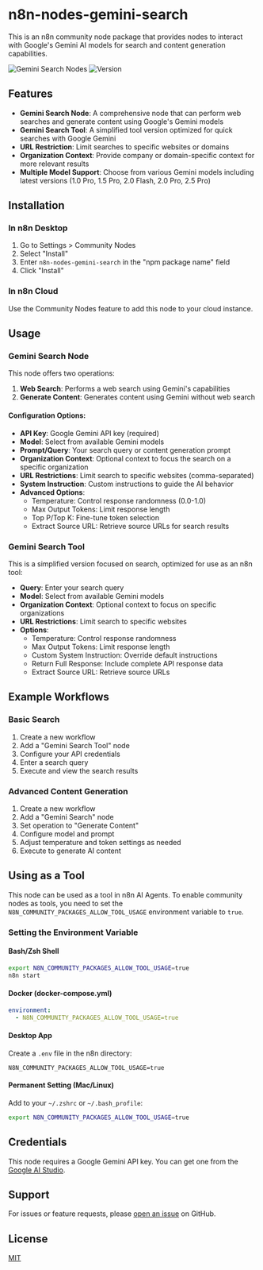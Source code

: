 # n8n-nodes-gemini-search

This is an n8n community node package that provides nodes to interact with Google's Gemini AI models for search and content generation capabilities.

![Gemini Search Nodes](https://img.shields.io/badge/n8n-community-brightgreen) ![Version](https://img.shields.io/badge/version-1.0.20-blue)

## Features

- **Gemini Search Node**: A comprehensive node that can perform web searches and generate content using Google's Gemini models
- **Gemini Search Tool**: A simplified tool version optimized for quick searches with Google Gemini
- **URL Restriction**: Limit searches to specific websites or domains
- **Organization Context**: Provide company or domain-specific context for more relevant results
- **Multiple Model Support**: Choose from various Gemini models including latest versions (1.0 Pro, 1.5 Pro, 2.0 Flash, 2.0 Pro, 2.5 Pro)

## Installation

### In n8n Desktop

1. Go to Settings > Community Nodes
2. Select "Install"
3. Enter `n8n-nodes-gemini-search` in the "npm package name" field
4. Click "Install"

### In n8n Cloud

Use the Community Nodes feature to add this node to your cloud instance.

## Usage

### Gemini Search Node

This node offers two operations:

1. **Web Search**: Performs a web search using Gemini's capabilities
2. **Generate Content**: Generates content using Gemini without web search

#### Configuration Options:

- **API Key**: Google Gemini API key (required)
- **Model**: Select from available Gemini models
- **Prompt/Query**: Your search query or content generation prompt
- **Organization Context**: Optional context to focus the search on a specific organization
- **URL Restrictions**: Limit search to specific websites (comma-separated)
- **System Instruction**: Custom instructions to guide the AI behavior
- **Advanced Options**:
  - Temperature: Control response randomness (0.0-1.0)
  - Max Output Tokens: Limit response length
  - Top P/Top K: Fine-tune token selection
  - Extract Source URL: Retrieve source URLs for search results

### Gemini Search Tool

This is a simplified version focused on search, optimized for use as an n8n tool:

- **Query**: Enter your search query
- **Model**: Select from available Gemini models
- **Organization Context**: Optional context to focus on specific organizations
- **URL Restrictions**: Limit search to specific websites
- **Options**:
  - Temperature: Control response randomness
  - Max Output Tokens: Limit response length
  - Custom System Instruction: Override default instructions
  - Return Full Response: Include complete API response data
  - Extract Source URL: Retrieve source URLs

## Example Workflows

### Basic Search
1. Create a new workflow
2. Add a "Gemini Search Tool" node
3. Configure your API credentials
4. Enter a search query
5. Execute and view the search results

### Advanced Content Generation
1. Create a new workflow
2. Add a "Gemini Search" node
3. Set operation to "Generate Content"
4. Configure model and prompt
5. Adjust temperature and token settings as needed
6. Execute to generate AI content

## Using as a Tool

This node can be used as a tool in n8n AI Agents. To enable community nodes as tools, you need to set the `N8N_COMMUNITY_PACKAGES_ALLOW_TOOL_USAGE` environment variable to `true`.

### Setting the Environment Variable

#### Bash/Zsh Shell
```bash
export N8N_COMMUNITY_PACKAGES_ALLOW_TOOL_USAGE=true
n8n start
```

#### Docker (docker-compose.yml)
```yaml
environment:
  - N8N_COMMUNITY_PACKAGES_ALLOW_TOOL_USAGE=true
```

#### Desktop App
Create a `.env` file in the n8n directory:
```
N8N_COMMUNITY_PACKAGES_ALLOW_TOOL_USAGE=true
```

#### Permanent Setting (Mac/Linux)
Add to your `~/.zshrc` or `~/.bash_profile`:
```bash
export N8N_COMMUNITY_PACKAGES_ALLOW_TOOL_USAGE=true
```

## Credentials

This node requires a Google Gemini API key. You can get one from the [Google AI Studio](https://ai.google.dev/).

## Support

For issues or feature requests, please [open an issue](https://github.com/rufaromugabe/n8n-nodes-gemini-search/issues) on GitHub.

## License

[MIT](LICENSE)

